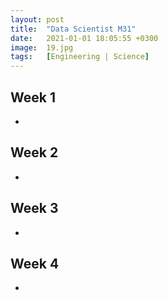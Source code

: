 ```yaml
---
layout: post
title:  "Data Scientist M31"
date:   2021-01-01 18:05:55 +0300
image:  19.jpg
tags:   [Engineering | Science]
---
```

## Week 1
- []()

## Week 2
- []()

## Week 3
- []()

## Week 4
- []()


[jekyll-docs]: https://jekyllrb.com/docs/home
[jekyll-gh]:   https://github.com/jekyll/jekyll
[jekyll-talk]: https://talk.jekyllrb.com/
